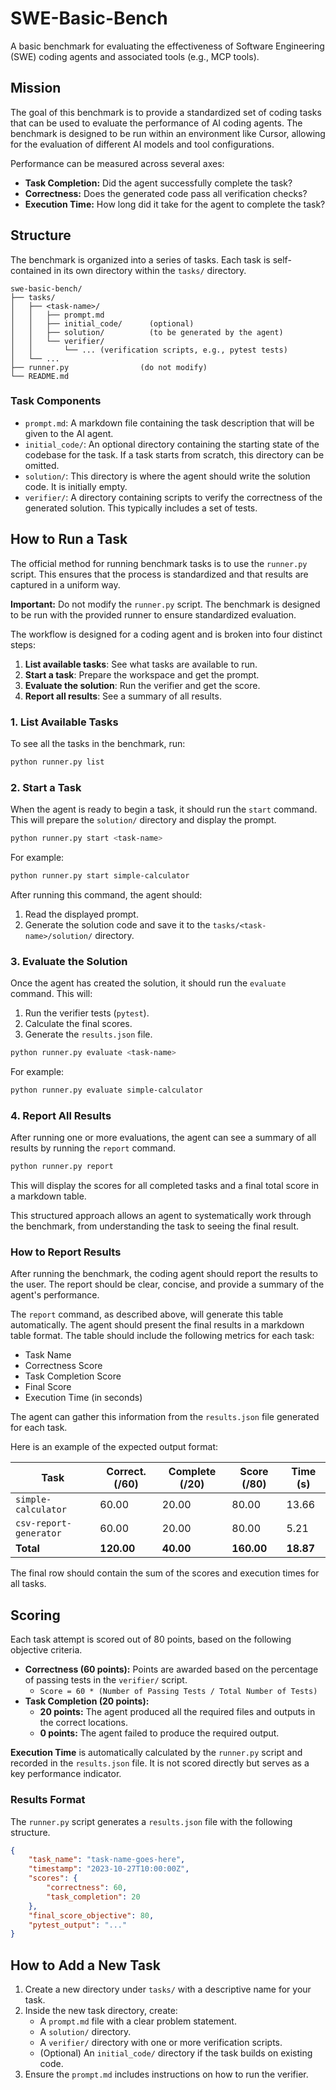 # SWE-Basic-Bench

A basic benchmark for evaluating the effectiveness of Software Engineering (SWE) coding agents and associated tools (e.g., MCP tools).

## Mission

The goal of this benchmark is to provide a standardized set of coding tasks that can be used to evaluate the performance of AI coding agents. The benchmark is designed to be run within an environment like Cursor, allowing for the evaluation of different AI models and tool configurations.

Performance can be measured across several axes:
- **Task Completion:** Did the agent successfully complete the task?
- **Correctness:** Does the generated code pass all verification checks?
- **Execution Time:** How long did it take for the agent to complete the task?

## Structure

The benchmark is organized into a series of tasks. Each task is self-contained in its own directory within the `tasks/` directory.

```
swe-basic-bench/
├── tasks/
│   ├── <task-name>/
│   │   ├── prompt.md
│   │   ├── initial_code/      (optional)
│   │   ├── solution/          (to be generated by the agent)
│   │   └── verifier/
│   │       └── ... (verification scripts, e.g., pytest tests)
│   └── ...
├── runner.py                (do not modify)
└── README.md
```

### Task Components

- `prompt.md`: A markdown file containing the task description that will be given to the AI agent.
- `initial_code/`: An optional directory containing the starting state of the codebase for the task. If a task starts from scratch, this directory can be omitted.
- `solution/`: This directory is where the agent should write the solution code. It is initially empty.
- `verifier/`: A directory containing scripts to verify the correctness of the generated solution. This typically includes a set of tests.

## How to Run a Task

The official method for running benchmark tasks is to use the `runner.py` script. This ensures that the process is standardized and that results are captured in a uniform way.

**Important:** Do not modify the `runner.py` script. The benchmark is designed to be run with the provided runner to ensure standardized evaluation.

The workflow is designed for a coding agent and is broken into four distinct steps:

1.  **List available tasks**: See what tasks are available to run.
2.  **Start a task**: Prepare the workspace and get the prompt.
3.  **Evaluate the solution**: Run the verifier and get the score.
4.  **Report all results**: See a summary of all results.

### 1. List Available Tasks
To see all the tasks in the benchmark, run:
```bash
python runner.py list
```

### 2. Start a Task
When the agent is ready to begin a task, it should run the `start` command. This will prepare the `solution/` directory and display the prompt.

```bash
python runner.py start <task-name>
```
For example:
```bash
python runner.py start simple-calculator
```

After running this command, the agent should:
1.  Read the displayed prompt.
2.  Generate the solution code and save it to the `tasks/<task-name>/solution/` directory.

### 3. Evaluate the Solution
Once the agent has created the solution, it should run the `evaluate` command. This will:
1.  Run the verifier tests (`pytest`).
2.  Calculate the final scores.
3.  Generate the `results.json` file.

```bash
python runner.py evaluate <task-name>
```
For example:
```bash
python runner.py evaluate simple-calculator
```

### 4. Report All Results
After running one or more evaluations, the agent can see a summary of all results by running the `report` command.

```bash
python runner.py report
```

This will display the scores for all completed tasks and a final total score in a markdown table.

This structured approach allows an agent to systematically work through the benchmark, from understanding the task to seeing the final result.

### How to Report Results

After running the benchmark, the coding agent should report the results to the user. The report should be clear, concise, and provide a summary of the agent's performance.

The `report` command, as described above, will generate this table automatically. The agent should present the final results in a markdown table format. The table should include the following metrics for each task:
- Task Name
- Correctness Score
- Task Completion Score
- Final Score
- Execution Time (in seconds)

The agent can gather this information from the `results.json` file generated for each task.

Here is an example of the expected output format:

| Task                   | Correct. (/60) | Complete (/20) | Score (/80) | Time (s) |
| ---------------------- | -------------- | -------------- | ----------- | -------- |
| `simple-calculator`    | 60.00          | 20.00          | 80.00       | 13.66    |
| `csv-report-generator` | 60.00          | 20.00          | 80.00       | 5.21     |
| **Total**              | **120.00**     | **40.00**      | **160.00**  | **18.87**|

The final row should contain the sum of the scores and execution times for all tasks.

## Scoring

Each task attempt is scored out of 80 points, based on the following objective criteria.

-   **Correctness (60 points):** Points are awarded based on the percentage of passing tests in the `verifier/` script.
    -   `Score = 60 * (Number of Passing Tests / Total Number of Tests)`
-   **Task Completion (20 points):**
    -   **20 points:** The agent produced all the required files and outputs in the correct locations.
    -   **0 points:** The agent failed to produce the required output.

**Execution Time** is automatically calculated by the `runner.py` script and recorded in the `results.json` file. It is not scored directly but serves as a key performance indicator.

### Results Format

The `runner.py` script generates a `results.json` file with the following structure.

```json
{
    "task_name": "task-name-goes-here",
    "timestamp": "2023-10-27T10:00:00Z",
    "scores": {
        "correctness": 60,
        "task_completion": 20
    },
    "final_score_objective": 80,
    "pytest_output": "..."
}
```

## How to Add a New Task

1.  Create a new directory under `tasks/` with a descriptive name for your task.
2.  Inside the new task directory, create:
    -   A `prompt.md` file with a clear problem statement.
    -   A `solution/` directory.
    -   A `verifier/` directory with one or more verification scripts.
    -   (Optional) An `initial_code/` directory if the task builds on existing code.
3.  Ensure the `prompt.md` includes instructions on how to run the verifier.
